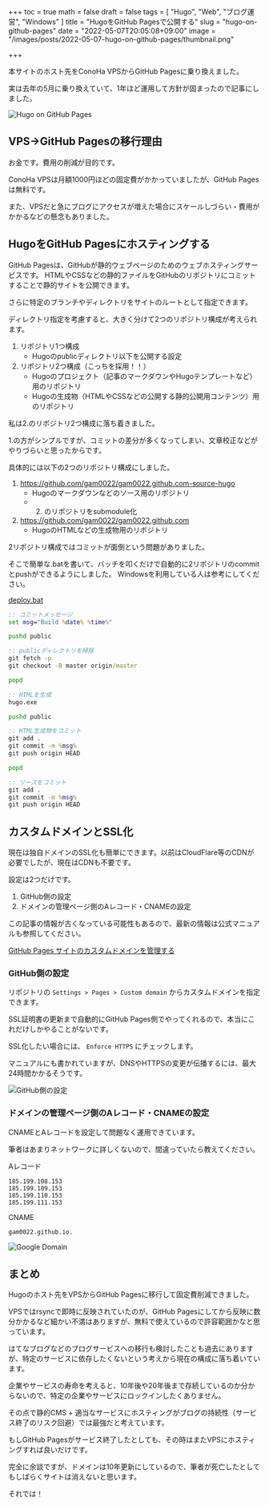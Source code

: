 +++
toc = true
math = false
draft = false
tags = [
    "Hugo", "Web", "ブログ運営", "Windows"
]
title = "HugoをGitHub Pagesで公開する"
slug = "hugo-on-github-pages"
date = "2022-05-07T20:05:08+09:00"
image = "/images/posts/2022-05-07-hugo-on-github-pages/thumbnail.png"

+++

本サイトのホスト先をConoHa VPSからGitHub Pagesに乗り換えました。

実は去年の5月に乗り換えていて、1年ほど運用して方針が固まったので記事にしました。

![Hugo on GitHub Pages](/images/posts/2022-05-07-hugo-on-github-pages/thumbnail.png)

<!--more-->

## VPS→GitHub Pagesの移行理由

お金です。費用の削減が目的です。

ConoHa VPSは月額1000円ほどの固定費がかかっていましたが、GitHub Pagesは無料です。

また、VPSだと急にブログにアクセスが増えた場合にスケールしづらい・費用がかかるなどの懸念もありました。

## HugoをGitHub Pagesにホスティングする

GitHub Pagesは、GitHubが静的ウェブページのためのウェブホスティングサービスです。
HTMLやCSSなどの静的ファイルをGitHubのリポジトリにコミットすることで静的サイトを公開できます。

さらに特定のブランチやディレクトリをサイトのルートとして指定できます。

ディレクトリ指定を考慮すると、大きく分けて2つのリポジトリ構成が考えられます。

1. リポジトリ1つ構成
    - Hugoのpublicディレクトリ以下を公開する設定
2. リポジトリ2つ構成（こっちを採用！！）
    - Hugoのプロジェクト（記事のマークダウンやHugoテンプレートなど）用のリポジトリ
    - Hugoの生成物（HTMLやCSSなどの公開する静的公開用コンテンツ）用のリポジトリ

私は2.のリポジトリ2つ構成に落ち着きました。

1.の方がシンプルですが、コミットの差分が多くなってしまい、文章校正などがやりづらいと思ったからです。

具体的には以下の2つのリポジトリ構成にしました。

1. https://github.com/gam0022/gam0022.github.com-source-hugo
    - Hugoのマークダウンなどのソース用のリポジトリ
    - 2. のリポジトリをsubmodule化
2. https://github.com/gam0022/gam0022.github.com
    - HugoのHTMLなどの生成物用のリポジトリ

2リポジトリ構成ではコミットが面倒という問題がありました。

そこで簡単な.batを書いて、バッチを叩くだけで自動的に2リポジトリのcommitとpushができるようにしました。
Windowsを利用している人は参考にしてください。

[deploy.bat](https://github.com/gam0022/gam0022.github.com-source-hugo/blob/master/deploy.bat)

```bat
:: コミットメッセージ
set msg="Build %date% %time%"

pushd public

:: publicディレクトリを掃除
git fetch -p
git checkout -B master origin/master

popd

:: HTMLを生成
hugo.exe

pushd public

:: HTML生成物をコミット
git add .
git commit -m %msg%
git push origin HEAD

popd

:: ソースをコミット
git add .
git commit -m %msg%
git push origin HEAD
```

## カスタムドメインとSSL化

現在は独自ドメインのSSL化も簡単にできます。以前はCloudFlare等のCDNが必要でしたが、現在はCDNも不要です。

設定は2つだけです。

1. GitHub側の設定
2. ドメインの管理ページ側のAレコード・CNAMEの設定

この記事の情報が古くなっている可能性もあるので、最新の情報は公式マニュアルも参照してください。

[GitHub Pages サイトのカスタムドメインを管理する](https://docs.github.com/ja/pages/configuring-a-custom-domain-for-your-github-pages-site/managing-a-custom-domain-for-your-github-pages-site)

### GitHub側の設定

リポジトリの `Settings > Pages > Custom domain` からカスタムドメインを指定できます。

SSL証明書の更新まで自動的にGitHub Pages側でやってくれるので、本当にこれだけしかやることがないです。

SSL化したい場合には、 `Enforce HTTPS` にチェックします。

マニュアルにも書かれていますが、DNSやHTTPSの変更が伝播するには、最大24時間かかるそうです。

![GitHub側の設定](/images/posts/2022-05-07-hugo-on-github-pages/github-custom-domain.png)

### ドメインの管理ページ側のAレコード・CNAMEの設定

CNAMEとAレコードを設定して問題なく運用できています。

筆者はあまりネットワークに詳しくないので、間違っていたら教えてください。

Aレコード

```
185.199.108.153
185.199.109.153
185.199.110.153
185.199.111.153
```

CNAME

```
gam0022.github.io.
```

![Google Domain](/images/posts/2022-05-07-hugo-on-github-pages/google-domain.png)

## まとめ

Hugoのホスト先をVPSからGitHub Pagesに移行して固定費削減できました。

VPSではrsyncで即時に反映されていたのが、GitHub Pagesにしてから反映に数分かかるなど細かい不満はありますが、無料で使えているので許容範囲かなと思っています。

はてなブログなどのブログサービスへの移行も検討したことも過去にありますが、特定のサービスに依存したくないという考えから現在の構成に落ち着いています。

企業やサービスの寿命を考えると、10年後や20年後まで存続しているのか分からないので、特定の企業やサービスにロックインしたくありません。

その点で静的CMS + 適当なサービスにホスティングがブログの持続性（サービス終了のリスク回避）では最強だと考えています。

もしGitHub Pagesがサービス終了したとしても、その時はまたVPSにホスティングすれば良いだけです。

完全に余談ですが、ドメインは10年更新にしているので、筆者が死亡したとしてもしばらくサイトは消えないと思います。

それでは！